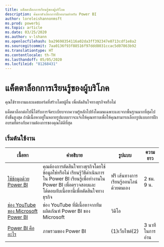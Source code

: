 ```yaml
---
title: แค็ตตาล็อกการเรียนรู้ของผู้บริโภค
description: ค้นหาตัวเลือกการฝึกอบรมสำหรับ Power BI
author: loreleishannonmsft
ms.prod: powerbi
ms.topic: article
ms.date: 03/25/2020
ms.author: v-lshann
ms.openlocfilehash: ba29698354116a02da3ff392347e0713cdf1e8a2
ms.sourcegitcommit: 7aa0136f93f88516f97ddd8031ccac5d07863b92
ms.translationtype: HT
ms.contentlocale: th-TH
ms.lasthandoff: 05/05/2020
ms.locfileid: "81268431"
---
```

# <a name="consumers-learning-catalog"></a>แค็ตตาล็อกการเรียนรู้ของผู้บริโภค

คุณใช้รายงานและแดชบอร์ดที่สร้างโดยผู้อื่น เพื่อตัดสินใจทางธุรกิจหรือไม่ 

แค็ตตาล็อกต่อไปนี้ได้รับการจัดระเบียบจากความรู้หลักไปยังโดเมนเฉพาะและจากพื้นฐานมากที่สุดไปยังขั้นสูงสุด ถ้ามีเนื้อหาอยู่ในหลายรูปแบบเราจะแจ้งให้คุณทราบเพื่อให้คุณสามารถเลือกรูปแบบการฝึกอบรมที่ตรงกับความต้องการของคุณได้ดีที่สุด

## <a name="get-started"></a>เริ่มต้นใช้งาน<a name="get-started"></a>
| เนื้อหา  | คำอธิบาย  | รูปแบบ| ความยาว  |
|--------------------------------------------------------------------------------------------------|-----------------------------------------------------------------------------------------------------------------------------------------------------------------------------------------|---------------------------------------|-------------------|
| [ใช้ข้อมูลด้วย Power BI](https://docs.microsoft.com/learn/paths/consume-data-with-power-bi/) | คุณต้องการตัดสินใจทางธุรกิจโดยใช้ข้อมูลใช่หรือไม่ เรียนรู้วิธีดำเนินการใน Power BI เรียนรู้เพื่อทำงานใน Power BI เพื่อตรวจสอบและโต้ตอบกับเนื้อหานี้เพื่อตัดสินใจทางธุรกิจ | ฟรี เส้นทางการเรียนรู้ออนไลน์ด้วยตนเอง | 2 ชม. 9 น.  |
| [ช่อง YouTube ของ Microsoft Power BI](https://www.youtube.com/user/mspowerbi/videos) | ช่อง YouTube ที่มีเนื้อหาจากทีมผลิตภัณฑ์ Power BI ของ Microsoft  | วิดีโอ  |            |
| [Power BI คืออะไร](https://docs.microsoft.com/power-bi/fundamentals/power-bi-overview) | ภาพรวมของ Power BI | {1}เว็บไซต์{2}  | 3 นาทีในการอ่าน |
